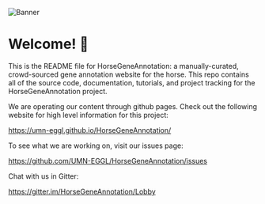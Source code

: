 ![Banner ](assets/img/repo/banner2.png)
# Welcome! 🐴

This is the README file for HorseGeneAnnotation: a manually-curated,
crowd-sourced gene annotation website for the horse. This repo contains all of
the source code, documentation, tutorials, and project tracking for the
HorseGeneAnnotation project. 

We are operating our content through github pages. Check out the following website for
high level information for this project:

https://umn-eggl.github.io/HorseGeneAnnotation/

To see what we are working on, visit our issues page: 

https://github.com/UMN-EGGL/HorseGeneAnnotation/issues


Chat with us in Gitter:

https://gitter.im/HorseGeneAnnotation/Lobby
